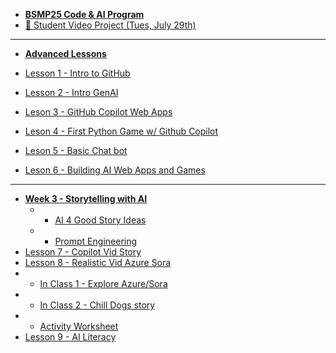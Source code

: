 * [**BSMP25 Code & AI Program**](/2025/README.md)
* [🚀 Student Video Project (Tues, July 29th)](/2025/program/final_projects.md)

-----
* [**Advanced Lessons**](/2025/adv/lesson_summary.md)

* [Lesson 1 - Intro to GitHub](/2025/adv/lesson1/lesson1.md)
* [Lesson 2 - Intro GenAI](/2025/adv/lesson2/lesson2.md)
* [Leson 3 - GitHub Copilot Web Apps](/2025/adv/lesson3/lesson3.md)
* [Leson 4 - ​​First Python Game w/ Github Copilot](/2025/adv/lesson4/lesson4.md)
* [Leson 5 - Basic Chat bot](/2025/adv/lesson5/lesson5.md)
* [Leson 6 - Building AI Web Apps and Games](/2025/adv/lesson6/lesson6.md) 
----
* [**Week 3 - Storytelling with AI**](/2025/adv/storytelling_with_ai/week3_storytelling_with_ai.md)
  * * [AI 4 Good Story Ideas](/2025/adv/storytelling_with_ai/AI4Good_story_ideas.md)
  * * [Prompt Engineering](/2025/adv/storytelling_with_ai/prompt_engineering_guide.md)
* [Lesson 7 - Copilot Vid Story](/2025/adv/lesson7/lesson7.md)
* [Lesson 8 - Realistic Vid Azure Sora](/2025/adv/lesson8/lesson8.md)
* * [In Class 1 - Explore Azure/Sora](/2025/adv/lesson8/sora_prompts.md)
* * [In Class 2 - Chill Dogs story](/2025/adv/lesson8/sora_dogs_demo.md)
* * [Activity Worksheet](/2025/adv/lesson8/demo.md)
* [Lesson 9 - AI Literacy](/2025/adv/lesson9/lesson9.md)
  
